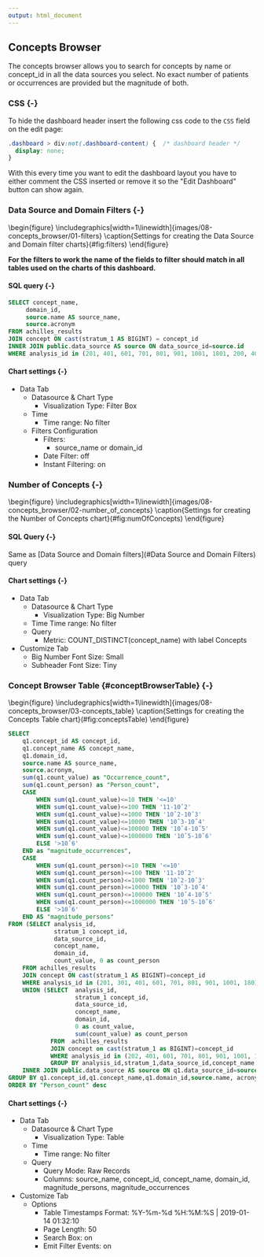 ```yaml
---
output: html_document
---
```




## Concepts Browser

The concepts browser allows you to search for concepts by name or concept_id in all the data sources you select. No exact number of patients or occurrences are provided but the magnitude of both.

### CSS {-}

To hide the dashboard header insert the following css code to the `CSS` field on the edit page:

```css
.dashboard > div:not(.dashboard-content) {  /* dashboard header */
  display: none;
}
```

With this every time you want to edit the dashboard layout you have to either comment the CSS inserted
or remove it so the "Edit Dashboard" button can show again.

### Data Source and Domain Filters {-}

\begin{figure}
\includegraphics[width=1\linewidth]{images/08-concepts_browser/01-filters} \caption{Settings for creating the Data Source and Domain filter charts}(\#fig:filters)
\end{figure}

**For the filters to work the name of the fields to filter should match in all tables used on the charts of this dashboard.**

#### SQL query {-}
           
```sql
SELECT concept_name,
     domain_id,
     source.name AS source_name,
     source.acronym
FROM achilles_results
JOIN concept ON cast(stratum_1 AS BIGINT) = concept_id
INNER JOIN public.data_source AS source ON data_source_id=source.id
WHERE analysis_id in (201, 401, 601, 701, 801, 901, 1001, 1801, 200, 400, 600, 700, 800, 1800)
```

#### Chart settings {-}

- Data Tab
  - Datasource & Chart Type
    - Visualization Type: Filter Box
  - Time
    - Time range: No filter
  - Filters Configuration
    - Filters:
      - source_name or domain_id
    - Date Filter: off
    - Instant Filtering: on


### Number of Concepts {-}

\begin{figure}
\includegraphics[width=1\linewidth]{images/08-concepts_browser/02-number_of_concepts} \caption{Settings for creating the Number of Concepts chart}(\#fig:numOfConcepts)
\end{figure}

#### SQL Query {-}

Same as [Data Source and Domain filters](#Data Source and Domain Filters) query

#### Chart settings {-}

- Data Tab
  - Datasource & Chart Type
    - Visualization Type: Big Number
  - Time
    Time range: No filter
  - Query
    - Metric: COUNT_DISTINCT(concept_name) with label Concepts
- Customize Tab
  - Big Number Font Size: Small
  - Subheader Font Size: Tiny

### Concept Browser Table {#conceptBrowserTable} {-}

\begin{figure}
\includegraphics[width=1\linewidth]{images/08-concepts_browser/03-concepts_table} \caption{Settings for creating the Concepts Table chart}(\#fig:conceptsTable)
\end{figure}

```sql
SELECT
    q1.concept_id AS concept_id,
    q1.concept_name AS concept_name,
    q1.domain_id,
    source.name AS source_name,
    source.acronym,
    sum(q1.count_value) as "Occurrence_count",
    sum(q1.count_person) as "Person_count",
    CASE 
        WHEN sum(q1.count_value)<=10 THEN '<=10'
        WHEN sum(q1.count_value)<=100 THEN '11-10ˆ2'
        WHEN sum(q1.count_value)<=1000 THEN '10ˆ2-10ˆ3'
        WHEN sum(q1.count_value)<=10000 THEN '10ˆ3-10ˆ4'
        WHEN sum(q1.count_value)<=100000 THEN '10ˆ4-10ˆ5'
        WHEN sum(q1.count_value)<=1000000 THEN '10ˆ5-10ˆ6'
        ELSE '>10ˆ6'
    END as "magnitude_occurrences",
    CASE 
        WHEN sum(q1.count_person)<=10 THEN '<=10'
        WHEN sum(q1.count_person)<=100 THEN '11-10ˆ2'
        WHEN sum(q1.count_person)<=1000 THEN '10ˆ2-10ˆ3'
        WHEN sum(q1.count_person)<=10000 THEN '10ˆ3-10ˆ4'
        WHEN sum(q1.count_person)<=100000 THEN '10ˆ4-10ˆ5'
        WHEN sum(q1.count_person)<=1000000 THEN '10ˆ5-10ˆ6'
        ELSE '>10ˆ6'
    END AS "magnitude_persons"
FROM (SELECT analysis_id,
             stratum_1 concept_id,
             data_source_id,
             concept_name,
             domain_id,
             count_value, 0 as count_person
    FROM achilles_results
    JOIN concept ON cast(stratum_1 AS BIGINT)=concept_id
    WHERE analysis_id in (201, 301, 401, 601, 701, 801, 901, 1001, 1801)
    UNION (SELECT  analysis_id,
                   stratum_1 concept_id,
                   data_source_id,
                   concept_name,
                   domain_id,
                   0 as count_value,
                   sum(count_value) as count_person
            FROM  achilles_results
            JOIN concept on cast(stratum_1 as BIGINT)=concept_id
            WHERE analysis_id in (202, 401, 601, 701, 801, 901, 1001, 1801)
            GROUP BY analysis_id,stratum_1,data_source_id,concept_name,domain_id) ) as q1
    INNER JOIN public.data_source AS source ON q1.data_source_id=source.id
GROUP BY q1.concept_id,q1.concept_name,q1.domain_id,source.name, acronym
ORDER BY "Person_count" desc
```

#### Chart settings {-}

- Data Tab
  - Datasource & Chart Type
    - Visualization Type: Table
  - Time
    - Time range: No filter
  - Query
    - Query Mode: Raw Records
    - Columns: source_name, concept_id, concept_name, domain_id, magnitude_persons, magnitude_occurrences
- Customize Tab
  - Options
    - Table Timestamps Format: %Y-%m-%d %H:%M:%S | 2019-01-14 01:32:10
    - Page Length: 50
    - Search Box: on
    - Emit Filter Events: on
